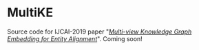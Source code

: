# MultiKE
Source code for IJCAI-2019 paper "_[Multi-view Knowledge Graph Embedding for Entity Alignment]()_". Coming soon!
